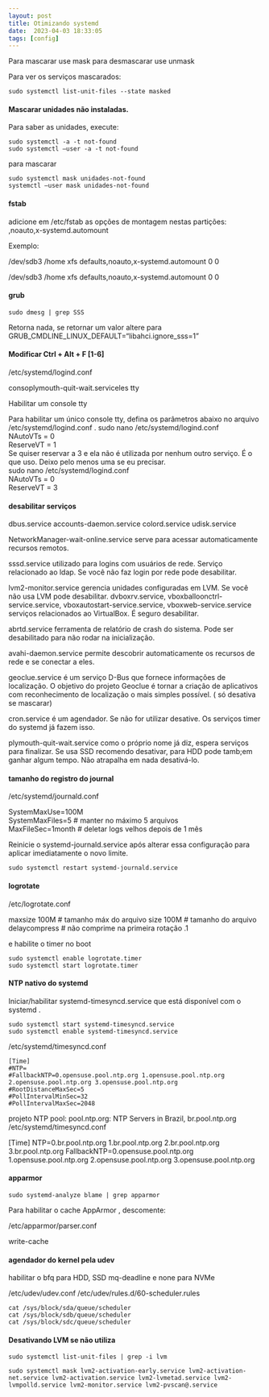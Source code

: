 ```yaml
---
layout: post
title: Otimizando systemd
date:  2023-04-03 18:33:05 
tags: [config]
---  
```


Para mascarar use mask para desmascarar use unmask

Para ver os serviços mascarados:

	sudo systemctl list-unit-files --state masked

#### Mascarar unidades não instaladas. 

Para saber as unidades, execute:

	sudo systemctl -a -t not-found
	sudo systemctl –user -a -t not-found

para mascarar
 
	sudo systemctl mask unidades-not-found
	systemctl –user mask unidades-not-found
	
#### fstab
 
 adicione em /etc/fstab as opções de montagem nestas partições:
,noauto,x-systemd.automount

Exemplo:

/dev/sdb3 /home xfs defaults,noauto,x-systemd.automount 0 0

/dev/sdb3 /home xfs defaults,noauto,x-systemd.automount 0 0

#### grub

	sudo dmesg | grep SSS
	
Retorna nada, se retornar um valor altere para 
GRUB_CMDLINE_LINUX_DEFAULT=“libahci.ignore_sss=1”

#### Modificar Ctrl + Alt + F [1-6] 

/etc/systemd/logind.conf

consoplymouth-quit-wait.serviceles tty

Habilitar um console tty

Para habilitar um único console tty, defina os parâmetros abaixo no arquivo /etc/systemd/logind.conf .
sudo nano /etc/systemd/logind.conf  
NAutoVTs = 0   
ReserveVT = 1  
Se quiser reservar a 3 e ela não é utilizada por nenhum outro serviço. É o que uso. Deixo pelo menos uma se eu precisar.  
sudo nano /etc/systemd/logind.conf  
NAutoVTs = 0  
ReserveVT = 3  
  
#### desabilitar serviços

dbus.service
accounts-daemon.service
colord.service
udisk.service



NetworkManager-wait-online.service serve para acessar automaticamente recursos remotos.

sssd.service utilizado para logins com usuários de rede. Serviço relacionado ao ldap. Se você não faz login por rede pode desabilitar.

lvm2-monitor.service gerencia unidades configuradas em LVM. Se você não usa LVM pode desabilitar.
dvboxrv.service, vboxballoonctrl-service.service, vboxautostart-service.service, vboxweb-service.service serviços relacionados ao VirtualBox. É seguro desabilitar.

abrtd.service ferramenta de relatório de crash do sistema. Pode ser desabilitado para não rodar na inicialização.

avahi-daemon.service permite descobrir automaticamente os recursos de rede e se conectar a eles.

geoclue.service é um serviço D-Bus que fornece informações de localização. O objetivo do projeto Geoclue é tornar a criação de aplicativos com reconhecimento de localização o mais simples possível. ( só desativa se mascarar)

cron.service é um agendador. Se não for utilizar desative. Os serviços timer do systemd já fazem isso.

plymouth-quit-wait.service como o próprio nome já diz, espera serviços para finalizar. Se usa SSD recomendo desativar, para HDD pode tamb;em ganhar algum tempo. Não atrapalha em nada desativá-lo.


#### tamanho do registro do journal 
/etc/systemd/journald.conf

SystemMaxUse=100M  
SystemMaxFiles=5 # manter no máximo 5 arquivos  
MaxFileSec=1month # deletar logs velhos depois de 1 mês  


Reinicie o systemd-journald.service após alterar essa configuração para aplicar imediatamente o novo limite.

	sudo systemctl restart systemd-journald.service

#### logrotate

/etc/logrotate.conf

maxsize 100M # tamanho máx do arquivo
size 100M # tamanho do arquivo
delaycompress # não comprime na primeira rotação .1

e habilite o timer no boot

	sudo systemctl enable logrotate.timer
	sudo systemctl start logrotate.timer

#### NTP nativo do systemd
Iniciar/habilitar systemd-timesyncd.service que está disponível com o systemd .

	sudo systemctl start systemd-timesyncd.service
	sudo systemctl enable systemd-timesyncd.service

/etc/systemd/timesyncd.conf

``` 
[Time]
#NTP=
#FallbackNTP=0.opensuse.pool.ntp.org 1.opensuse.pool.ntp.org 2.opensuse.pool.ntp.org 3.opensuse.pool.ntp.org
#RootDistanceMaxSec=5
#PollIntervalMinSec=32
#PollIntervalMaxSec=2048
```

projeto NTP pool:
pool.ntp.org: NTP Servers in Brazil, br.pool.ntp.org
/etc/systemd/timesyncd.conf

[Time]
NTP=0.br.pool.ntp.org 1.br.pool.ntp.org 2.br.pool.ntp.org 3.br.pool.ntp.org
FallbackNTP=0.opensuse.pool.ntp.org 1.opensuse.pool.ntp.org 2.opensuse.pool.ntp.org 3.opensuse.pool.ntp.org

####  apparmor
	sudo systemd-analyze blame | grep apparmor

Para habilitar o cache AppArmor , descomente:

/etc/apparmor/parser.conf

write-cache

####  agendador do kernel pela udev
 habilitar o bfq para HDD, SSD mq-deadline e none para NVMe

/etc/udev/udev.conf 
/etc/udev/rules.d/60-scheduler.rules

	cat /sys/block/sda/queue/scheduler
	cat /sys/block/sdb/queue/scheduler
	cat /sys/block/sdc/queue/scheduler

####  Desativando LVM se não utiliza

	sudo systemctl list-unit-files | grep -i lvm

	sudo systemctl mask lvm2-activation-early.service lvm2-activation-net.service lvm2-activation.service lvm2-lvmetad.service lvm2-lvmpolld.service lvm2-monitor.service lvm2-pvscan@.service


